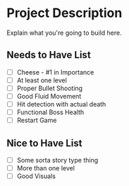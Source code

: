 # Project Description

Explain what you're going to build here.

## Needs to Have List

- [ ] Cheese - #1 in Importance
- [ ] At least one level 
- [ ] Proper Bullet Shooting
- [ ] Good Fluid Movement
- [ ] Hit detection with actual death
- [ ] Functional Boss Health
- [ ] Restart Game

## Nice to Have List

- [ ] Some sorta story type thing
- [ ] More than one level
- [ ] Good Visuals
